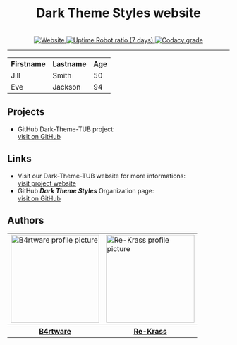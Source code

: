<h1 align="center">Dark Theme Styles website</h2>
<p align="center">
  <br>
  <!-- Website up status -->
  <a href="https://dark-theme-styles.github.io/">
    <img alt="Website" src="https://img.shields.io/website/https/dark-theme-styles.github.io.svg?down_message=offline&style=for-the-badge">
  </a>
  <!-- Website Uptime -->
  <a href="https://dark-theme-styles.github.io/Dark-Theme-TUB/">
    <img alt="Uptime Robot ratio (7 days)" src="https://img.shields.io/uptimerobot/ratio/7/m782473917-d08b5a3dd45cf16351586b21.svg?style=for-the-badge">
  </a>
<!-- Vulnerabilities -->
 <!-- <a href="https://dark-theme-styles.github.io/Dark-Theme-TUB/">
    <img alt="Snyk Vulnerabilities for GitHub Repo" src="https://img.shields.io/snyk/vulnerabilities/github/dark-theme-styles/Dark-Theme-TUB.svg?style=for-the-badge">
  </a> -->
  <!-- Code Quality Codacy -->
  <a href="https://www.codacy.com/app/Re-Krass/Dark-Theme-TUB?utm_source=github.com&amp;utm_medium=referral&amp;utm_content=dark-theme-styles/Dark-Theme-TUB&amp;utm_campaign=Badge_Grade">
    <img alt="Codacy grade" src="https://img.shields.io/codacy/grade/b7445657a392412a8fd08efefd688cb7.svg?style=for-the-badge">
  </a>
  <!-- Cody Style Prettier -->
<!--   <a href="#badge">
    <img alt="code style: prettier" src="https://img.shields.io/badge/code_style-prettier-ff69b4.svg?style=for-the-badge">
  </a> -->
  <br>

  <!-- Version NPM -->
  <!--  <a href="https://github.com/dark-theme-styles/Dark-Theme-TUB">
    <img alt="Uptime Robot ratio (7 days)" src="https://img.shields.io/npm/v/npm.svg?color=informational&style=for-the-badge">
  </a> -->
  <!-- Version VUE -->
 <!-- <a href="https://github.com/dark-theme-styles/Dark-Theme-TUB">
    <img alt="Uptime Robot ratio (7 days)" src="https://img.shields.io/badge/vue-V3.3.5-brightgreen.svg?color=informational&style=for-the-badge">
  </a> -->
</p>

-----

<table style="width:100%">
  <tr>
    <th>Firstname</th>
    <th>Lastname</th> 
    <th>Age</th>
  </tr>
  <tr>
    <td>Jill</td>
    <td>Smith</td> 
    <td>50</td>
  </tr>
  <tr>
    <td>Eve</td>
    <td>Jackson</td> 
    <td>94</td>
  </tr>
</table>

## Projects
- GitHub Dark-Theme-TUB project: <br>
[visit on GitHub](https://github.com/dark-theme-styles/Dark-Theme-TUB) 

## Links
- Visit our Dark-Theme-TUB website for more informations: <br>
[visit project website](https://dark-theme-styles.github.io/Dark-Theme-TUB) <br>
- GitHub _**Dark Theme Styles**_ Organization page: <br>
[visit on GitHub](https://github.com/dark-theme-styles) 

## Authors 
<div align="center">
<table style="width:100%">
  <tr>
    <td><img src="https://avatars1.githubusercontent.com/u/34386047" width="200" alt="B4rtware profile picture" target="_blank"></td>
    <td><img src="https://avatars1.githubusercontent.com/u/38668040" width="200" alt="Re-Krass profile picture" target="_blank"> </td>
  </tr>
    <tr>
    <th><a href="https://github.com/B4rtware">B4rtware</a></th>
    <th><a href="https://github.com/Re-Krass">Re-Krass</a></th>
<!--     <th>Re-Krass <a href="https://github.com/Re-Krass"><img src="https://material.io/tools/icons/static/icons/baseline-link-24px.svg" width="25" alt="link" target="_blank"></a></th> -->
  </tr>
</table>
</div>

